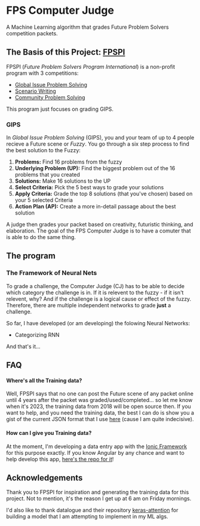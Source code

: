 # FPS Computer Judge
A Machine Learning algorithm that grades Future Problem Solvers competition packets.

## The Basis of this Project: [FPSPI](https://www.fpspi.org)

FPSPI (*Future Problem Solvers Program International*) is a non-profit program with 3 competitions:

* [Global Issue Problem Solving](http://www.fpspi.org/gips.html)
* [Scenario Writing](http://www.fpspi.org/sw.html)
* [Community Problem Solving](http://www.fpspi.org/cmps.html)

This program just focuses on grading GIPS.

### GIPS
In *Global Issue Problem Solving* (GIPS), you and your team of up to 4 people recieve a Future scene or *Fuzzy*. You go through a six step process to find the best solution to the Fuzzy:

1. **Problems:** Find 16 problems from the fuzzy 
2. **Underlying Problem (UP):** Find the biggest problem out of the 16 problems that you created
3. **Solutions:** Make 16 solutions to the UP
4. **Select Criteria:** Pick the 5 best ways to grade your solutions
5. **Apply Criteria:** Grade the top 8 solutions (that you've chosen) based on your 5 selected Criteria
6. **Action Plan (AP):** Create a more in-detail passage about the best solution

A judge then grades your packet based on creativity, futuristic thinking, and elaboration. The goal of the FPS Computer Judge is to have a comuter that is able to do the same thing.

## The program

### The Framework of Neural Nets

To grade a challenge, the Computer Judge (CJ) has to be able to decide which category the challenge is in. If it is relevent to the fuzzy - if it isn't relevent, why? And if the challenge is a logical cause or effect of the fuzzy. Therefore, there are multiple independent networks to grade **just** a challenge.

So far, I have developed (or am developing) the folowing Neural Networks:

* Categorizing RNN

And that's it...

<!--
#### The Categorizing Recurrent Neural Network
Probably the most complicated Neural Network to built and train, and the most straight forward named network, but probably the most complicated Neural Network in general. The CRNN will categorize and decide why a problem or solution is categorized the way it is.
#### The Yes Challenge/Relevant Solution Neural Network (YC/RSNN)
The YR as I've dubed it, which is a nickname for an abreviation, will find what makes good challenges and good solutions and grades them accordingly.
#### The Elaboration Neural Network (ENN)
"The N" for short, this Neural Network will decide if A) a challenge has clarity on why it's a futuristic problem and B) a relevent solution is elaborated on.
#### The step 4 Relevance Neural Network (4RNN)
This neural network's output will consist of the five types of criteria. The 4RNN will decide if a criteria is Advanced, Modified, Generic, Duplicate, or Not Relevant to the UP.
#### The Overal Neural Network (ONN)
This is not "one ANN to rule them all", but the "hardworkness neural network". It grades the Research Applied, the Creative Strength, and Futuristic thinking. This will be a difficult Neural Network to train becuase this is the most intuitive part of the grading, and I'm not even sure what the inputs will be.
#### Underlying Problem Neural Network
The UP Neural Network will find the different sections the Underlying Problem is required to have and will also grade the two intuitive parts of the UP, the Focus and the Adequacy of it.
#### The Action plan Neural Network (Ann)
The Ann will grade the Action plan on it's Relevance, Effectiveness, Impact, Humaness, and Development. This Network will definitly be influenced by the UPNN
and it's Adequacy.
-->

## FAQ
   #### Where's all the Training data?
   Well, FPSPI says that no one can post the Future scene of any packet online until 4 years after the packet was graded/used/completed... so let me know when it's 2023, the training data from 2018 will be open source then. If you want to help, and you need the training data, the best I can do is show you a gist of the current JSON format that I use [here](https://gist.github.com/th4t-gi/1c5db2614599d02a150718770ae80e7a) (cause I am quite indecisive). 
   #### How can I give you Training data?
   At the moment, I'm developing a data entry app with the [Ionic Framework](https://ionicframework.com/) for this purpose exactly. If you know Angular by any chance and want to help develop this app, [here's the repo for it](https://github.com/th4t-gi/CJ-Gateway)!


## Acknowledgements
Thank you to FPSPI for inspiration and generating the training data for this project. Not to mention, it's the reason I get up at 6 am on Friday mornings.

I'd also like to thank datalogue and their repository [keras-attention](https://github.com/datalogue/keras-attention) for building a model that I am attempting to implement in my ML algs.

